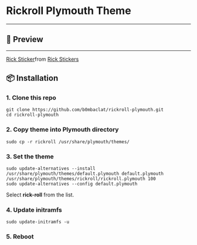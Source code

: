 # Rickroll Plymouth Theme 
---

## 📸 Preview
---
<div class="tenor-gif-embed" data-postid="19905507" data-share-method="host" data-aspect-ratio="1.25" data-width="100%"><a href="https://tenor.com/view/rick-gif-19905507">Rick Sticker</a>from <a href="https://tenor.com/search/rick-stickers">Rick Stickers</a></div> <script type="text/javascript" async src="https://tenor.com/embed.js"></script>
<!-- Yeah it looks like that bitch --!>

## 📦 Installation

### 1. Clone this repo
```
git clone https://github.com/b0mbaclat/rickroll-plymouth.git
cd rickroll-plymouth
```

### 2. Copy theme into Plymouth directory
```
sudo cp -r rickroll /usr/share/plymouth/themes/
```


### 3. Set the theme
```
sudo update-alternatives --install /usr/share/plymouth/themes/default.plymouth default.plymouth /usr/share/plymouth/themes/rickroll/rickroll.plymouth 100
sudo update-alternatives --config default.plymouth
```

Select **rick-roll** from the list.

### 4. Update initramfs
```
sudo update-initramfs -u
```


### 5. Reboot
